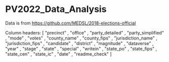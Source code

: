 # PV2022_Data_Analysis

Data is from
https://github.com/MEDSL/2018-elections-official

Column headers:
[
      "precinct"
    , "office"
    , "party_detailed"
    , "party_simplified"
    , "mode"
    , "votes"
    , "county_name"
    , "county_fips"
    , "jurisdiction_name"
    , "jurisdiction_fips"
    , "candidate"
    , "district"
    , "magnitude"
    , "dataverse"
    , "year"
    , "stage"
    , "state"
    , "special"
    , "writein"
    , "state_po"
    , "state_fips"
    , "state_cen"
    , "state_ic"
    , "date"
    , "readme_check"
]
